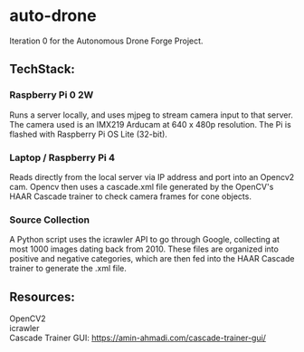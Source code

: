 # auto-drone
Iteration 0 for the Autonomous Drone Forge Project. 

## TechStack:  
### Raspberry Pi 0 2W  
Runs a server locally, and uses mjpeg to stream camera input to that server. The camera used is an IMX219 Arducam at 640 x 480p resolution. The Pi is flashed with Raspberry Pi OS Lite (32-bit).  

### Laptop / Raspberry Pi 4  
Reads directly from the local server via IP address and port into an Opencv2 cam. Opencv then uses a cascade.xml file generated by the OpenCV's HAAR Cascade trainer to check camera frames for cone objects.  

### Source Collection  
A Python script uses the icrawler API to go through Google, collecting at most 1000 images dating back from 2010. These files are organized into positive and negative categories, which are then fed into the HAAR Cascade trainer to generate the .xml file.  

## Resources:  
OpenCV2  
icrawler  
Cascade Trainer GUI: https://amin-ahmadi.com/cascade-trainer-gui/  

